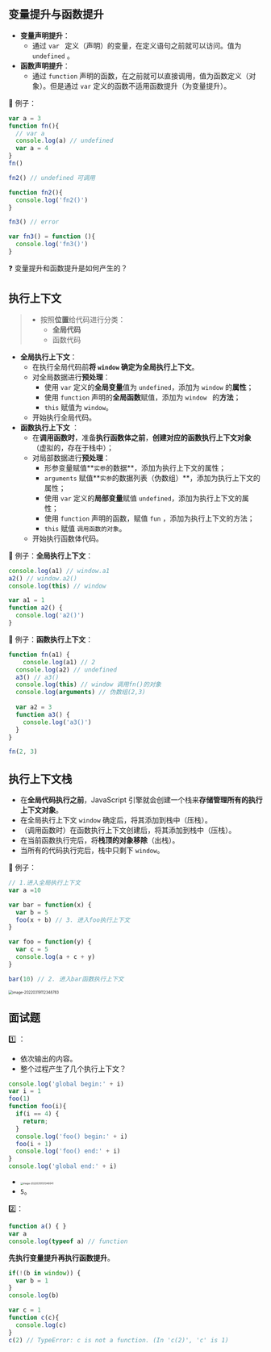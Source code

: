 
## 变量提升与函数提升

+ **变量声明提升**：
  + 通过 `var ` 定义（声明）的变量，在定义语句之前就可以访问。值为 `undefined` 。
+ **函数声明提升**：
  + 通过 `function` 声明的函数，在之前就可以直接调用，值为函数定义（对象）。但是通过 `var` 定义的函数不适用函数提升（为变量提升）。



🌰 例子：

```js
var a = 3
function fn(){
  // var a
  console.log(a) // undefined
  var a = 4
}
fn()
```

```js
fn2() // undefined 可调用

function fn2(){
  console.log('fn2()')
}
```

```js
fn3() // error

var fn3() = function (){
  console.log('fn3()')
}
```



:question: 变量提升和函数提升是如何产生的？

## 执行上下文

> + 按照**位置**给代码进行分类：
>   + **全局代码**
>   + 函数代码

+ **全局执行上下文**：
  + 在执行全局代码前**将 `window` 确定为全局执行上下文**。
  + 对全局数据进行**预处理**：
    + 使用 `var` 定义的**全局变量**值为 `undefined`，添加为 `window` 的**属性**；
    + 使用 `function` 声明的**全局函数**赋值，添加为 `window ` 的**方法**；
    + `this` 赋值为 `window`。
  + 开始执行全局代码。
+ **函数执行上下文** ：
  + 在**调用函数时**，准备**执行函数体之前**，**创建对应的函数执行上下文对象**（虚拟的，存在于栈中）；
  + 对局部数据进行**预处理**：
    + 形参变量赋值**`实参`的数据**，添加为执行上下文的属性；
    + `arguments` 赋值**`实参`的数据列表（伪数组）**，添加为执行上下文的属性；
    + 使用 `var` 定义的**局部变量**赋值 `undefined`，添加为执行上下文的属性；
    + 使用 `function` 声明的函数，赋值 `fun` ，添加为执行上下文的方法；
    + `this` 赋值 `调用函数的对象`。
  + 开始执行函数体代码。



🌰 例子：**全局执行上下文**：

```js
console.log(a1) // window.a1
a2() // window.a2()
console.log(this) // window

var a1 = 1
function a2() {
  console.log('a2()')
}
```



🌰 例子：**函数执行上下文**：

```js
function fn(a1) {
	console.log(a1) // 2
  console.log(a2) // undefined
  a3() // a3()
  console.log(this) // window 调用fn()的对象 
  console.log(arguments) // 伪数组(2,3)
  
  var a2 = 3
  function a3() {
    console.log('a3()')
  }
}

fn(2, 3)
```

## 执行上下文栈

+ 在**全局代码执行之前**，JavaScript 引擎就会创建一个栈来**存储管理所有的执行上下文对象**。
+ 在全局执行上下文 `window` 确定后，将其添加到栈中（压栈）。
+ （调用函数时）在函数执行上下文创建后，将其添加到栈中（压栈）。
+ 在当前函数执行完后，将**栈顶的对象移除**（出栈）。
+ 当所有的代码执行完后，栈中只剩下 `window`。



🌰 例子：

```js
// 1.进入全局执行上下文
var a =10

var bar = function(x) {
  var b = 5
  foo(x + b) // 3. 进入foo执行上下文
}

var foo = function(y) {
  var c = 5
  console.log(a + c + y)
}

bar(10) // 2. 进入bar函数执行上下文
```



<img src="https://cdn.jsdelivr.net/gh/simon1uo/image-flow@master/image/7lxBJT.png" alt="image-20220319112348783" style="zoom: 50%;" />



## 面试题



:one: ：

+ 依次输出的内容。
+ 整个过程产生了几个执行上下文？

```js
console.log('global begin:' + i)
var i = 1
foo(1)
function foo(i){
  if(i == 4) {
    return;
  }
  console.log('foo() begin:' + i)
  foo(i + 1) 
  console.log('foo() end:' + i)
}
console.log('global end:' + i)
```



+ <img src="https://cdn.jsdelivr.net/gh/simon1uo/image-flow@master/image/Z73UoI.png" alt="image-20220319131349041" style="zoom:33%;" />
+ `5`。



:two:：

```js
function a() { }
var a
console.log(typeof a) // function
```

**先执行变量提升再执行函数提升**。



```js
if(!(b in window)) {
  var b = 1
}
console.log(b)
```



```js
var c = 1
function c(c){
  console.log(c)
}
c(2) // TypeError: c is not a function. (In 'c(2)', 'c' is 1) 
```

